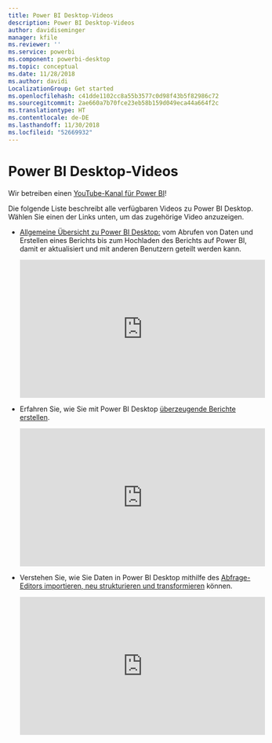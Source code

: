 ```yaml
---
title: Power BI Desktop-Videos
description: Power BI Desktop-Videos
author: davidiseminger
manager: kfile
ms.reviewer: ''
ms.service: powerbi
ms.component: powerbi-desktop
ms.topic: conceptual
ms.date: 11/28/2018
ms.author: davidi
LocalizationGroup: Get started
ms.openlocfilehash: c41dde1102cc8a55b3577c0d98f43b5f82986c72
ms.sourcegitcommit: 2ae660a7b70fce23eb58b159d049eca44a664f2c
ms.translationtype: HT
ms.contentlocale: de-DE
ms.lasthandoff: 11/30/2018
ms.locfileid: "52669932"
---
```

# <a name="power-bi-desktop-videos"></a>Power BI Desktop-Videos
Wir betreiben einen [YouTube-Kanal für Power BI](http://www.youtube.com/playlist?list=PL1N57mwBHtN2q1WbU5O29rrn_A0lkVv9p)!

Die folgende Liste beschreibt alle verfügbaren Videos zu Power BI Desktop. Wählen Sie einen der Links unten, um das zugehörige Video anzuzeigen.

- [Allgemeine Übersicht zu Power BI Desktop:](https://www.youtube.com/watch?v=Qgam9M8I0xA) vom Abrufen von Daten und Erstellen eines Berichts bis zum Hochladen des Berichts auf Power BI, damit er aktualisiert und mit anderen Benutzern geteilt werden kann.  
  
  <iframe width="500" height="281" src="https://www.youtube.com/embed/Qgam9M8I0xA" frameborder="0" allowfullscreen></iframe> 
  
- Erfahren Sie, wie Sie mit Power BI Desktop [überzeugende Berichte erstellen](https://www.youtube.com/watch?v=ByIUx-HmQbw).
  
  <iframe width="500" height="281" src="https://www.youtube.com/embed/IMAsitQ2cAc" frameborder="0" allowfullscreen></iframe>  
  
- Verstehen Sie, wie Sie Daten in Power BI Desktop mithilfe des [Abfrage-Editors importieren, neu strukturieren und transformieren](https://www.youtube.com/watch?v=ByIUx-HmQbw) können.
  
  <iframe width="500" height="281" src="https://www.youtube.com/embed/ByIUx-HmQbw" frameborder="0" allowfullscreen></iframe>


